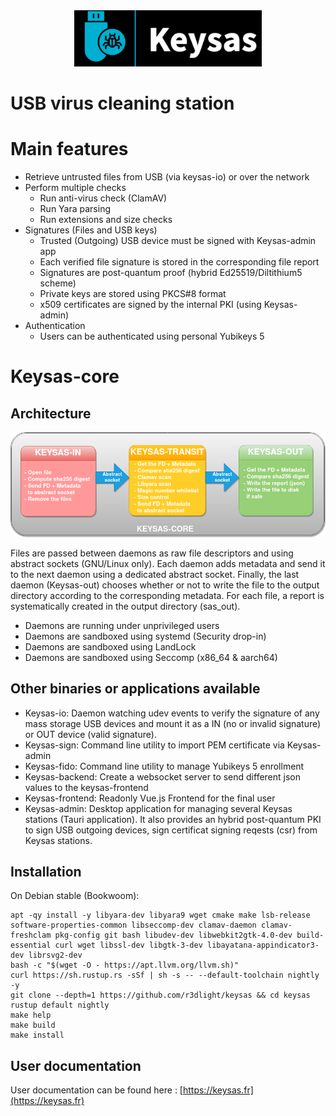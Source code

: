 <div align="center">
<img  src ="img/logo-keysas-github.png"  alt="Keysas"  width=300px/>
</div>

# USB virus cleaning station

# Main features
- Retrieve untrusted files from USB (via keysas-io) or over the network
- Perform multiple checks
    - Run anti-virus check (ClamAV)
    - Run Yara parsing
    - Run extensions and size checks
- Signatures (Files and USB keys)
    - Trusted (Outgoing) USB device must be signed with Keysas-admin app
    - Each verified file signature is stored in the corresponding file report  
    - Signatures are post-quantum proof (hybrid Ed25519/Diltithium5 scheme)
    - Private keys are stored using PKCS#8 format
    - x509 certificates are signed by the internal PKI (using Keysas-admin)
- Authentication
    - Users can be authenticated using personal Yubikeys 5

# Keysas-core
## Architecture

<div align="center">
<img  src ="img/keysas-core-architecture.png"  alt="keysas-core architecture"  width=900px/>
</div>

Files are passed between daemons as raw file descriptors and using abstract sockets (GNU/Linux only). Each daemon adds metadata and send it to the next daemon using a dedicated abstract socket. Finally, the last daemon (Keysas-out) chooses whether or not to write the file to the output directory according to the corresponding metadata. For each file, a report is systematically created in the output directory (sas_out).

 - Daemons are running under unprivileged users
 - Daemons are sandboxed using systemd (Security drop-in)
 - Daemons are sandboxed using LandLock
 - Daemons are sandboxed using Seccomp (x86_64 & aarch64)

## Other binaries or applications available
 - Keysas-io: Daemon watching udev events to verify the signature of any mass storage USB devices and mount it as a IN (no or invalid signature) or OUT device (valid signature).
 - Keysas-sign: Command line utility to import PEM certificate via Keysas-admin
 - Keysas-fido: Command line utility to manage Yubikeys 5 enrollment
 - Keysas-backend: Create a websocket server to send different json values to the keysas-frontend
 - Keysas-frontend: Readonly Vue.js Frontend for the final user
 - Keysas-admin: Desktop application for managing several Keysas stations (Tauri application). It also provides an hybrid post-quantum PKI to sign USB outgoing devices, sign certificat signing reqests (csr) from Keysas stations.

## Installation

On Debian stable (Bookwoom):
```
apt -qy install -y libyara-dev libyara9 wget cmake make lsb-release software-properties-common libseccomp-dev clamav-daemon clamav-freshclam pkg-config git bash libudev-dev libwebkit2gtk-4.0-dev build-essential curl wget libssl-dev libgtk-3-dev libayatana-appindicator3-dev librsvg2-dev
bash -c "$(wget -O - https://apt.llvm.org/llvm.sh)"
curl https://sh.rustup.rs -sSf | sh -s -- --default-toolchain nightly -y
git clone --depth=1 https://github.com/r3dlight/keysas && cd keysas
rustup default nightly
make help
make build
make install
```
## User documentation

User documentation can be found here : [https://keysas.fr](https://keysas.fr)

